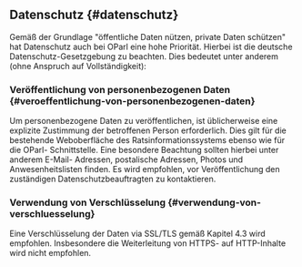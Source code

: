 ## Datenschutz {#datenschutz}

Gemäß der Grundlage "öffentliche Daten nützen, private Daten schützen" hat Datenschutz auch bei OParl eine hohe Priorität. Hierbei ist die deutsche Datenschutz-Gesetzgebung zu beachten. Dies bedeutet unter anderem (ohne Anspruch auf Vollständigkeit):


### Veröffentlichung von personenbezogenen Daten {#veroeffentlichung-von-personenbezogenen-daten}

Um personenbezogene Daten zu veröffentlichen, ist üblicherweise eine explizite 
Zustimmung der betroffenen Person erforderlich. Dies gilt für die bestehende 
Weboberfläche des Ratsinformationssystems ebenso wie für die OParl-
Schnittstelle. Eine besondere Beachtung sollten hierbei unter anderem E-Mail-
Adressen, postalische Adressen, Photos und Anwesenheitslisten finden. Es wird 
empfohlen, vor Veröffentlichung den zuständigen Datenschutzbeauftragten zu 
kontaktieren.

### Verwendung von Verschlüsselung {#verwendung-von-verschluesselung}

Eine Verschlüsselung der Daten via SSL/TLS gemäß Kapitel 4.3 wird empfohlen. 
Insbesondere die Weiterleitung von HTTPS- auf HTTP-Inhalte wird nicht 
empfohlen.
